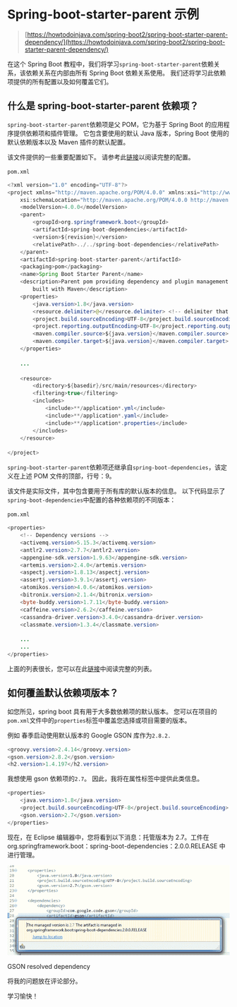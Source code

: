 # Spring-boot-starter-parent 示例

> [https://howtodoinjava.com/spring-boot2/spring-boot-starter-parent-dependency/](https://howtodoinjava.com/spring-boot2/spring-boot-starter-parent-dependency/)

在这个 Spring Boot 教程中，我们将学习`spring-boot-starter-parent`依赖关系，该依赖关系在内部由所有 Spring Boot 依赖关系使用。 我们还将学习此依赖项提供的所有配置以及如何覆盖它们。

## 什么是 spring-boot-starter-parent 依赖项？

`spring-boot-starter-parent`依赖项是父 POM，它为基于 Spring Boot 的应用程序提供依赖项和插件管理。 它包含要使用的默认 Java 版本，Spring Boot 使用的默认依赖版本以及 Maven 插件的默认配置。

该文件提供的一些重要配置如下。 请参考此[链接](https://github.com/spring-projects/spring-boot/blob/master/spring-boot-project/spring-boot-starters/spring-boot-starter-parent/pom.xml)以阅读完整的配置。

`pom.xml`

```java
<?xml version="1.0" encoding="UTF-8"?>
<project xmlns="http://maven.apache.org/POM/4.0.0" xmlns:xsi="http://www.w3.org/2001/XMLSchema-instance"
	xsi:schemaLocation="http://maven.apache.org/POM/4.0.0 http://maven.apache.org/xsd/maven-4.0.0.xsd;
	<modelVersion>4.0.0</modelVersion>
	<parent>
		<groupId>org.springframework.boot</groupId>
		<artifactId>spring-boot-dependencies</artifactId>
		<version>${revision}</version>
		<relativePath>../../spring-boot-dependencies</relativePath>
	</parent>
	<artifactId>spring-boot-starter-parent</artifactId>
	<packaging>pom</packaging>
	<name>Spring Boot Starter Parent</name>
	<description>Parent pom providing dependency and plugin management for applications
		built with Maven</description>
	<properties>
		<java.version>1.8</java.version>
		<resource.delimiter>@</resource.delimiter> <!-- delimiter that doesn't clash with Spring ${} placeholders -->
		<project.build.sourceEncoding>UTF-8</project.build.sourceEncoding>
		<project.reporting.outputEncoding>UTF-8</project.reporting.outputEncoding>
		<maven.compiler.source>${java.version}</maven.compiler.source>
		<maven.compiler.target>${java.version}</maven.compiler.target>
	</properties>

	...

	<resource>
		<directory>${basedir}/src/main/resources</directory>
		<filtering>true</filtering>
		<includes>
			<include>**/application*.yml</include>
			<include>**/application*.yaml</include>
			<include>**/application*.properties</include>
		</includes>
	</resource>

</project>

```

`spring-boot-starter-parent`依赖项还继承自`spring-boot-dependencies`，该定义在上述 POM 文件的顶部，行号：9。

该文件是实际文件，其中包含要用于所有库的默认版本的信息。 以下代码显示了`spring-boot-dependencies`中配置的各种依赖项的不同版本：

`pom.xml`

```java
<properties>
	<!-- Dependency versions -->
	<activemq.version>5.15.3</activemq.version>
	<antlr2.version>2.7.7</antlr2.version>
	<appengine-sdk.version>1.9.63</appengine-sdk.version>
	<artemis.version>2.4.0</artemis.version>
	<aspectj.version>1.8.13</aspectj.version>
	<assertj.version>3.9.1</assertj.version>
	<atomikos.version>4.0.6</atomikos.version>
	<bitronix.version>2.1.4</bitronix.version>
	<byte-buddy.version>1.7.11</byte-buddy.version>
	<caffeine.version>2.6.2</caffeine.version>
	<cassandra-driver.version>3.4.0</cassandra-driver.version>
	<classmate.version>1.3.4</classmate.version>

	...
	...
</properties>

```

上面的列表很长，您可以在此[链接](https://github.com/spring-projects/spring-boot/blob/master/spring-boot-project/spring-boot-dependencies/pom.xml)中阅读完整的列表。

## 如何覆盖默认依赖项版本？

如您所见，spring boot 具有用于大多数依赖项的默认版本。 您可以在项目的`pom.xml`文件中的`properties`标签中覆盖您选择或项目需要的版本。

例如 春季启动使用默认版本的 Google GSON 库作为`2.8.2.`

```java
<groovy.version>2.4.14</groovy.version>
<gson.version>2.8.2</gson.version>
<h2.version>1.4.197</h2.version>

```

我想使用 gson 依赖项的`2.7`。 因此，我将在属性标签中提供此类信息。

```java
<properties>
	<java.version>1.8</java.version>
	<project.build.sourceEncoding>UTF-8</project.build.sourceEncoding>
	<gson.version>2.7</gson.version>
</properties>

```

现在，在 Eclipse 编辑器中，您将看到以下消息：托管版本为 2.7。工件在 org.springframework.boot：spring-boot-dependencies：2.0.0.RELEASE 中进行管理。

![GSON resolved dependency](img/38e1213f20ef7845c62a6e21597475f8.jpg)

GSON resolved dependency

将我的问题放在评论部分。

学习愉快！